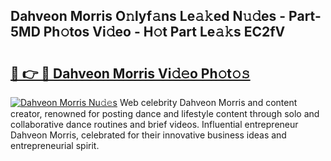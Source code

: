 ## Dahveon Morris O𝚗lyf𝚊ns Le𝚊𝚔ed N𝚞𝚍es - Part-5MD Ph𝚘tos Vi𝚍eo - H𝚘t Part Le𝚊𝚔s EC2fV

# <h2><a href="http://hf8ftk2.feru.top/?c=Dahveon+Morris">🔗 👉 🔴 Dahveon Morris Vi𝚍𝚎o Ph𝚘t𝚘𝚜</a></h2>

[![Dahveon Morris Nu𝚍𝚎s](https://i.imgur.com/0TWrTi3.gif)](http://hf8ftk2.feru.top/?c=Dahveon+Morris)
Web celebrity Dahveon Morris and content creator, renowned for posting dance and lifestyle content through solo and collaborative dance routines and brief videos. Influential entrepreneur Dahveon Morris, celebrated for their innovative business ideas and entrepreneurial spirit. 
